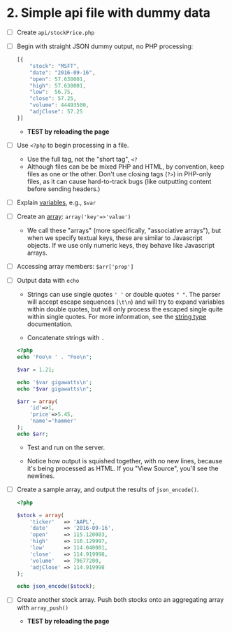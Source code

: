 
# 2. Simple api file with dummy data

  - [ ] Create `api/stockPrice.php`
  - [ ] Begin with straight JSON dummy output, no PHP processing:

    ```js
    [{
        "stock": "MSFT",
        "date": "2016-09-16",
        "open": 57.630001,
        "high": 57.630001,
        "low":  56.75,
	    "close": 57.25,
	    "volume": 44493500,
	    "adjClose": 57.25
    }]
    ```
   
    - **TEST by reloading the page**
    
  - [ ] Use `<?php` to begin processing in a file.

    - Use the full tag, not the "short tag", `<?`
    - Although files can be be mixed PHP and HTML, by convention, keep files
      as one or the other. Don't use closing tags (`?>`) in PHP-only files, as
      it can cause hard-to-track bugs (like outputting content before sending
      headers.)

  - [ ] Explain [variables](http://php.net/manual/en/language.variables.basics.php),
    e.g., `$var`

  - [ ] Create an [array](http://php.net/manual/en/language.types.array.php):
    `array('key'=>'value')`

    - We call these "arrays" (more specifically, "associative arrays"), but
      when we specify textual keys, these are similar to Javascript objects.
      If we use only numeric keys, they behave like Javascript arrays.

  - [ ] Accessing array members: `$arr['prop']`

  - [ ] Output data with `echo`

    - Strings can use single quotes `' '` or double quotes `" "`. The parser will
      accept escape sequences (`\t\n`) and will try to expand variables within double
      quotes, but will only process the escaped single quite within single
      quotes. For more information, see the [string type](http://php.net/manual/en/language.types.string.php) documentation.
    
    - Concatenate strings with `.`

    ```php
    <?php
    echo 'Foo\n ' . "Foo\n";
    
    $var = 1.21;
    
    echo '$var gigawatts\n';
    echo "$var gigawatts\n";
    
    $arr = array(
        'id'=>1,
        'price'=>5.45,
        'name'='hammer'
    );
    echo $arr;
    ```
    
    - Test and run on the server.
    
    - Notice how output is squished together, with no new lines, because it's
      being processed as HTML. If you "View Source", you'll see the newlines.
    
  - [ ] Create a sample array, and output the results of `json_encode()`.

	```php
	<?php

	$stock = array(
	    'ticker'   => 'AAPL',
	    'date'     => '2016-09-16',
	    'open'     => 115.120003,
	    'high'     => 116.129997,
	    'low'      => 114.040001,
		'close'    => 114.919998,
		'volume'   => 79677200,
		'adjClose' => 114.919998
	);

	echo json_encode($stock);
	````

  - [ ] Create another stock array. Push both stocks onto an aggregating array with `array_push()`
    
    - **TEST by reloading the page**

